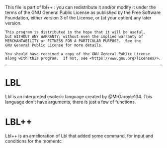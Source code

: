 This file is part of lbl++ : you can redistribute it and/or modify
    it under the terms of the GNU General Public License as published by
    the Free Software Foundation, either version 3 of the License, or
    (at your option) any later version.

    This program is distributed in the hope that it will be useful,
    but WITHOUT ANY WARRANTY; without even the implied warranty of
    MERCHANTABILITY or FITNESS FOR A PARTICULAR PURPOSE.  See the
    GNU General Public License for more details.

    You should have received a copy of the GNU General Public License
    along with this program.  If not, see <https://www.gnu.org/licenses/>.

_________________________


# LBL
Lbl is an interpreted esoteric language created by @MrGaroyle134. This language don't have arguments, there is just a few of functions.

# LBL++ 
Lbl++ is an amelioration of Lbl that added some command, for input and conditions for the momentc